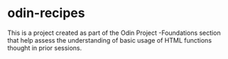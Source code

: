 # odin-recipes
This is a project created as part of the Odin Project -Foundations section that help assess the understanding of basic usage of HTML functions thought in prior sessions. 